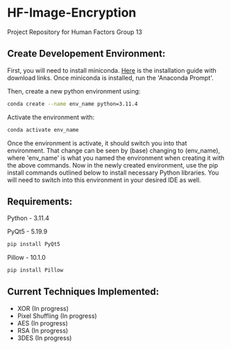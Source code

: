 # HF-Image-Encryption
Project Repository for Human Factors Group 13

## Create Developement Environment:

First, you will need to install miniconda. [Here](https://docs.conda.io/projects/conda/en/stable/user-guide/install/index.html) is the installation guide
with download links. Once miniconda is installed, run the 'Anaconda Prompt'.

Then, create a new python environment using:
```bash
conda create --name env_name python=3.11.4
```

Activate the environment with:
```bash
conda activate env_name
```

Once the environment is activate, it should switch you into that environment. That change
can be seen by (base) changing to (env_name), where 'env_name' is what you named the 
environment when creating it with the above commands. Now in the newly created environment,
use the pip install commands outlined below to install necessary Python libraries. You will
need to switch into this environment in your desired IDE as well.

## Requirements:

Python - 3.11.4

PyQt5 - 5.19.9
```bash
pip install PyQt5
```

Pillow - 10.1.0
```bash
pip install Pillow
```

## Current Techniques Implemented:

- XOR (In progress)
- Pixel Shuffling (In progress)
- AES (In progress)
- RSA (In progress)
- 3DES (In progress)

